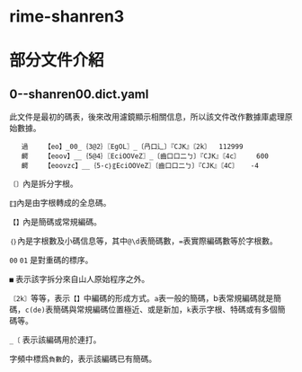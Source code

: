 # rime-shanren3 

# 部分文件介紹

## 0--shanren00.dict.yaml  
此文件是最初的碼表，後來改用濾鏡顯示相關信息，所以該文件改作數據庫處理原始數據。

```
   過	【eo】_00_｛3@2｝〖EgOL〗_〔冎口辶〕『CJK』〘2k〙	112999   
   齶	【eoov】__｛5@4｝〖EciOOVeZ〗_〔齒口口二ㄅ〕『CJK』〘4c〙	600   
   齶	【eoovzc】__｛5-c｝〖EciOOVeZ〗〔齒口口二ㄅ〕『CJK』〘4C〙	-4
```

`〔〕`內是拆分字根。

`〖〗`內是由字根轉成的全息碼。

`【】`內是簡碼或常規編碼。

`｛｝`內是字根數及小碼信息等，其中`@\d`表簡碼數，`=`表實際編碼數等於字根數。

`00` `01` 是對重碼的標序。

`■` 表示該字拆分來自山人原始程序之外。

`〘2k〙`等等，表示`【】`中編碼的形成方式。`a`表一般的簡碼，b表常規編碼就是簡碼，`c(de)`表簡碼與常規編碼位置極近、或是新加，`k`表示字根、特碼或有多個簡碼等。

`_〔` 表示該編碼用於連打。

字頻中標爲`負數`的，表示該編碼已有簡碼。

